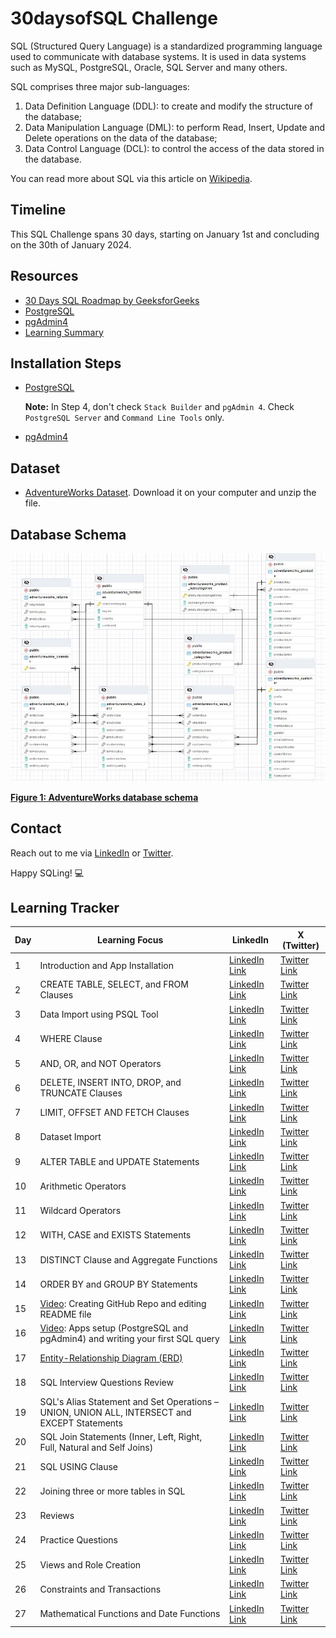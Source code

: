 # 30daysofSQL Challenge

SQL (Structured Query Language) is a standardized programming language used to communicate with database systems. It is used in data systems such as MySQL, PostgreSQL, Oracle, SQL Server and many others.

SQL comprises three major sub-languages:
1. Data Definition Language (DDL): to create and modify the structure of the database;
2. Data Manipulation Language (DML): to perform Read, Insert, Update and Delete operations on the data of the database;
3. Data Control Language (DCL): to control the access of the data stored in the database.

You can read more about SQL via this article on [Wikipedia](https://en.wikipedia.org/wiki/SQL).

## Timeline
This SQL Challenge spans 30 days, starting on January 1st and concluding on the 30th of January 2024.

## Resources
- [30 Days SQL Roadmap by GeeksforGeeks](https://www.geeksforgeeks.org/30-days-of-sql-from-basic-to-advanced-level/)
- [PostgreSQL](https://www.postgresql.org/download/)
- [pgAdmin4](https://www.pgadmin.org/download/)
- [Learning Summary](https://docs.google.com/document/d/1eMcrvgagJM3xtbZc4a1KDpIkQGHYNNlk4tAM8DUGk7E/edit?usp=sharing)

## Installation Steps
- [PostgreSQL](https://www.postgresqltutorial.com/postgresql-getting-started/install-postgresql/)

    **Note:** In Step 4, don't check `Stack Builder` and `pgAdmin 4`. Check `PostgreSQL Server` and `Command Line Tools` only.

- [pgAdmin4](https://www.how2shout.com/how-to/2-ways-to-install-pgadmin-4-on-windows-11-or-10.html)

## Dataset
- [AdventureWorks Dataset](https://github.com/yusufokunlola/30daysofSQL/blob/main/AdventureWorks_dataset.zip).
     Download it on your computer and unzip the file.


## Database Schema
![AdventureWorks Entity Relationship Diagram](https://github.com/yusufokunlola/30daysofSQL/blob/main/AdventureWorks_ERD.JPG)

**[Figure 1: AdventureWorks database schema](https://github.com/yusufokunlola/30daysofSQL/blob/main/AdventureWorks_ERD.JPG)**


## Contact
Reach out to me via [LinkedIn](https://www.linkedin.com/in/yusufokunlola/) or [Twitter](https://x.com/yaokunlola).

Happy SQLing! 💻 

## Learning Tracker
| Day | Learning Focus | LinkedIn | X (Twitter) |
|----------|----------|----------|----------|
| 1    | Introduction and App Installation     | [LinkedIn Link](https://www.linkedin.com/posts/yusufokunlola_30daysofsql-datamanagement-day1-activity-7147650421707198464-fMX9)     | [Twitter Link](https://x.com/yaokunlola/status/1741888701070737750)  |
| 2    | CREATE TABLE, SELECT, and FROM Clauses     | [LinkedIn Link](https://www.linkedin.com/posts/yusufokunlola_30daysofsql-sql-dataanalysis-activity-7147813762983460864-ujAt)     | [Twitter Link](https://x.com/yaokunlola/status/1742048071410946160)      |
| 3    | Data Import using PSQL Tool  | [LinkedIn Link](https://www.linkedin.com/posts/yusufokunlola_30daysofsql-sql-dataanalysis-activity-7148206371639881728-cH-e)      | [Twitter Link](https://x.com/yaokunlola/status/1742427169878401075)       |
| 4    | WHERE Clause   | [LinkedIn Link](https://www.linkedin.com/posts/yusufokunlola_30daysofsql-sql-dataanalysis-activity-7148568294680170496-DxNx)       | [Twitter Link](https://x.com/yaokunlola/status/1742803378923589973)      |
| 5    | AND, OR, and NOT Operators     | [LinkedIn Link](https://www.linkedin.com/posts/yusufokunlola_30daysofsql-sql-dataanalysis-activity-7148916066813956096-AJ4C)    | [Twitter Link ](https://x.com/yaokunlola/status/1743118832611266962)  |
| 6    | DELETE, INSERT INTO, DROP, and TRUNCATE Clauses      | [LinkedIn Link](https://www.linkedin.com/posts/yusufokunlola_30daysofsql-sql-dataanalysis-activity-7149293513434660864-sVJL)      | [Twitter Link](https://x.com/yaokunlola/status/1743431315620589684) |
| 7    | LIMIT, OFFSET AND FETCH Clauses       | [LinkedIn Link](https://www.linkedin.com/posts/yusufokunlola_30daysofsql-sql-dataanalysis-activity-7149664436557926400-oE8c)      | [Twitter Link](https://x.com/yaokunlola/status/1743899239975907611)   |
| 8    | Dataset Import      | [LinkedIn Link](https://www.linkedin.com/posts/yusufokunlola_30daysofsql-queries-postgresql-activity-7150018310351323136-hFfI)  |  [Twitter Link](https://x.com/yaokunlola/status/1744216384228192716)    |
| 9    | ALTER TABLE and UPDATE Statements   | [LinkedIn Link](https://www.linkedin.com/posts/yusufokunlola_30daysofsql-sql-dataanalysis-activity-7150380783780671489-E2gd)  |  [Twitter Link](https://x.com/yaokunlola/status/1744551752169378234)      |
| 10 | Arithmetic Operators | [LinkedIn Link](https://www.linkedin.com/posts/yusufokunlola_30daysofsql-30daysofsql-sql-activity-7150749368071946240-CUrH) | [Twitter Link](https://x.com/yaokunlola/status/1744985349246316571) |
| 11 | Wildcard Operators | [LinkedIn Link](https://www.linkedin.com/posts/yusufokunlola_30daysofsql-30daysofsql-sql-activity-7151098491698630656-Wu6J) | [Twitter Link](https://x.com/yaokunlola/status/1745333636809847199) |
| 12 | WITH, CASE and EXISTS Statements | [LinkedIn Link](https://www.linkedin.com/posts/yusufokunlola_30daysofsql-30daysofsql-sql-activity-7151437466455977984-Z9OS) | [Twitter Link](https://x.com/yaokunlola/status/1745673288704024806) |
| 13 | DISTINCT Clause and Aggregate Functions | [LinkedIn Link](https://www.linkedin.com/posts/yusufokunlola_30daysofsql-30daysofsql-sql-activity-7151822679665176577-T49w) | [Twitter Link](https://x.com/yaokunlola/status/1746009674971824500) |
| 14 | ORDER BY and GROUP BY Statements | [LinkedIn Link](https://www.linkedin.com/posts/yusufokunlola_30daysofsql-30daysofsql-sql-activity-7152168472800636930-GRv1) | [Twitter Link](https://x.com/yaokunlola/status/1746401494474096643) |
| 15 | [Video](https://youtu.be/mElBfbNTIbU?si=VDOQVopegMwQ15wu): Creating GitHub Repo and editing README file | [LinkedIn Link](https://www.linkedin.com/posts/yusufokunlola_creating-github-repo-and-editing-readme-activity-7152532355977547776-yJ5S) | [Twitter Link](https://x.com/yaokunlola/status/1746679357429469469) |
| 16 | [Video](https://youtu.be/0QYxdb4IdT4?si=Th0ksFgLTVR5J_bE): Apps setup (PostgreSQL and pgAdmin4) and writing your first SQL query | [LinkedIn Link](https://www.linkedin.com/posts/yusufokunlola_apps-setup-and-writing-your-first-sql-query-activity-7152894749262188544-wMCN) | [Twitter Link](https://x.com/yaokunlola/status/1747039040560349350) |
| 17 | [Entity-Relationship Diagram (ERD)](https://github.com/yusufokunlola/30daysofSQL/blob/main/AdventureWorks_EntityRelationshipDiagram.pgerd) | [LinkedIn Link](https://www.linkedin.com/posts/yusufokunlola_30daysofsql-30daysofsql-sql-activity-7153257168727687168-oIoe) | [Twitter Link](https://x.com/yaokunlola/status/1747491437573550328) |
| 18 | SQL Interview Questions Review | [LinkedIn Link](https://www.linkedin.com/posts/yusufokunlola_top-100-most-asked-sql-questions-and-answers-activity-7153617230541271040-WDJp) | [Twitter Link](https://x.com/yaokunlola/status/1747852737352458498) |
| 19 | SQL's Alias Statement and Set Operations – UNION, UNION ALL, INTERSECT and EXCEPT Statements | [LinkedIn Link](https://www.linkedin.com/posts/yusufokunlola_30daysofsql-30daysofsql-sql-activity-7153994446286516224-0drb) | [Twitter Link](https://x.com/yaokunlola/status/1748227431490613259) |
| 20 | SQL Join Statements (Inner, Left, Right, Full, Natural and Self Joins) | [LinkedIn Link](https://www.linkedin.com/posts/yusufokunlola_30daysofsql-30daysofsql-sql-activity-7154391888077209600-8nBd) | [Twitter Link](https://x.com/yaokunlola/status/1748627692713361455) |
| 21 | SQL USING Clause | [LinkedIn Link](https://www.linkedin.com/posts/yusufokunlola_30daysofsql-30daysofsql-sql-activity-7154851968597856256-VRFC) | [Twitter Link](https://x.com/yaokunlola/status/1749087227991212521) |
| 22 | Joining three or more tables in SQL | [LinkedIn Link](https://www.linkedin.com/posts/yusufokunlola_30daysofsql-30daysofsql-sql-activity-7155076666241744896-dRXJ) | [Twitter Link](https://x.com/yaokunlola/status/1749268734718382493) |
| 23 | Reviews | [LinkedIn Link](https://www.linkedin.com/posts/yusufokunlola_github-yusufokunlola30daysofsql-this-activity-7155488954153115648-isJc) | [Twitter Link](https://x.com/yaokunlola/status/1749726592249577613) |
| 24 | Practice Questions  | [LinkedIn Link](https://www.linkedin.com/posts/yusufokunlola_30daysofsql-30daysofsql-30daysofsql-activity-7155796755811287040-rhZG) | [Twitter Link](https://x.com/yaokunlola/status/1750031681103278142) |
| 25 | Views and Role Creation  | [LinkedIn Link](https://www.linkedin.com/posts/yusufokunlola_30daysofsql-sql-dataanalysis-activity-7156135712025649152-DznZ) | [Twitter Link](https://x.com/yaokunlola/status/1750370888229192050) |
| 26 | Constraints and Transactions  | [LinkedIn Link](https://www.linkedin.com/posts/yusufokunlola_github-yusufokunlola30daysofsql-this-activity-7156564163094335488-YfUE) | [Twitter Link](https://x.com/yaokunlola/status/1750799979390619711) |
| 27 | Mathematical Functions and Date Functions  | [LinkedIn Link](https://www.linkedin.com/posts/yusufokunlola_30daysofsql-sql-dataanalysis-activity-7156908886396928000-bMnz) | [Twitter Link](https://x.com/yaokunlola/status/1751143784430117337) |

